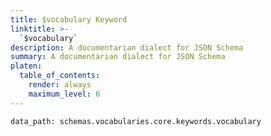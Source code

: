 ```yaml
---
title: $vocabulary Keyword
linktitle: >-
  `$vocabulary`
description: A documentarian dialect for JSON Schema
summary: A documentarian dialect for JSON Schema
platen:
  table_of_contents:
    render: always
    maximum_level: 6
---
```


```schematize
data_path: schemas.vocabularies.core.keywords.vocabulary
```

